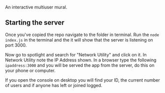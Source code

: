 An interactive multiuser mural.


## Starting the server ##
Once you've copied the repo navigate to the folder in terminal.
Run the `node index.js` in the terminal and the it will show that the server is listening on port 3000.

Now go to spotlight and search for "Network Utility" and click on it.
In Network Utility note the IP Address shown.
In a browser type the following `ipaddress:3000` and you will be served the app from the server, do this on your phone or computer.

If you open the console on desktop you will find your ID, the current number of users and if anyone has left or joined logged.
